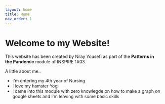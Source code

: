 ```yaml
---
layout: home
title: Home
nav_order: 1
---
```


# **Welcome to my Website!**

This website has been created by Nilay Yousefi as part of the **Patterns in the Pandemic** module of INSPIRE 1A03. 

A little about me..
* I'm entering my 4th year of Nursing 
* I love my hamster Yogi 
* I came into this module with zero knowlegde on how to make a graph on google sheets and I'm leaving with some basic skills 
  
